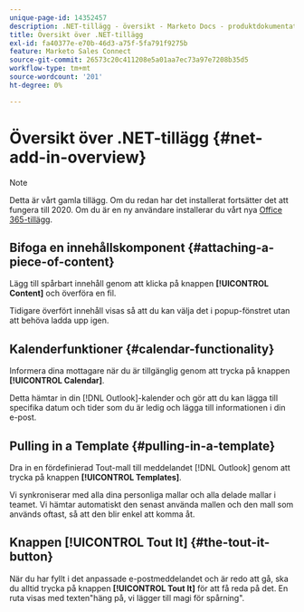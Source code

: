 ```yaml
---
unique-page-id: 14352457
description: .NET-tillägg - översikt - Marketo Docs - produktdokumentation
title: Översikt över .NET-tillägg
exl-id: fa40377e-e70b-46d3-a75f-5fa791f9275b
feature: Marketo Sales Connect
source-git-commit: 26573c20c411208e5a01aa7ec73a97e7208b35d5
workflow-type: tm+mt
source-wordcount: '201'
ht-degree: 0%

---
```


# Översikt över .NET-tillägg {#net-add-in-overview}

>[!NOTE]
>
>Detta är vårt gamla tillägg. Om du redan har det installerat fortsätter det att fungera till 2020. Om du är en ny användare installerar du vårt nya [Office 365-tillägg](https://s3.amazonaws.com/tout-user-store/outlook-mac/assets/install_tout_add-in_outlook_mac.pdf).

## Bifoga en innehållskomponent {#attaching-a-piece-of-content}

Lägg till spårbart innehåll genom att klicka på knappen **[!UICONTROL Content]** och överföra en fil.

Tidigare överfört innehåll visas så att du kan välja det i popup-fönstret utan att behöva ladda upp igen.

## Kalenderfunktioner {#calendar-functionality}

Informera dina mottagare när du är tillgänglig genom att trycka på knappen **[!UICONTROL Calendar]**.

Detta hämtar in din [!DNL Outlook]-kalender och gör att du kan lägga till specifika datum och tider som du är ledig och lägga till informationen i din e-post.

## Pulling in a Template {#pulling-in-a-template}

Dra in en fördefinierad Tout-mall till meddelandet [!DNL Outlook] genom att trycka på knappen **[!UICONTROL Templates]**.

Vi synkroniserar med alla dina personliga mallar och alla delade mallar i teamet. Vi hämtar automatiskt den senast använda mallen och den mall som används oftast, så att den blir enkel att komma åt.

## Knappen [!UICONTROL Tout It] {#the-tout-it-button}

När du har fyllt i det anpassade e-postmeddelandet och är redo att gå, ska du alltid trycka på knappen **[!UICONTROL Tout It]** för att få reda på det. En ruta visas med texten&quot;häng på, vi lägger till magi för spårning&quot;.

